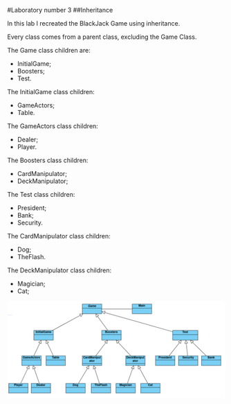 #Laboratory number 3
##Inheritance

In this lab I recreated the BlackJack Game using inheritance.

Every class comes from a parent class, excluding the Game Class.

The Game class children are:
- InitialGame;
- Boosters;
- Test.

The InitialGame class children:
- GameActors;
- Table.

The GameActors class children:
- Dealer;
- Player.

The Boosters class children:
- CardManipulator;
- DeckManipulator;

The Test class children:
- President;
- Bank;
- Security.

The CardManipulator class children:
- Dog;
- TheFlash.

The DeckManipulator class children:
- Magician;
- Cat;

![blackJack: inheritance](img/simulation.png)
